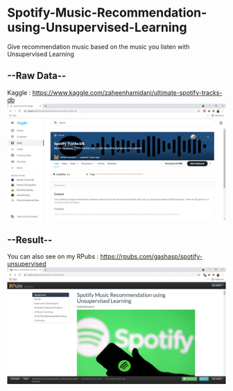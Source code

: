 # Spotify-Music-Recommendation-using-Unsupervised-Learning
Give recommendation music based on the music you listen with Unsupervised Learning 

## --Raw Data--
Kaggle : https://www.kaggle.com/zaheenhamidani/ultimate-spotify-tracks-db
<img src="https://github.com/gashasp/Spotify-Music-Recommendation-using-Unsupervised-Learning/blob/main/Capture.JPG">

## --Result--
You can also see on my RPubs : https://rpubs.com/gashasp/spotify-unsupervised
<img src="https://github.com/gashasp/Spotify-Music-Recommendation-using-Unsupervised-Learning/blob/main/Capturee.JPG">
